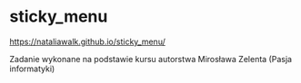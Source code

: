 # sticky_menu
https://nataliawalk.github.io/sticky_menu/

Zadanie wykonane na podstawie kursu autorstwa Mirosława Zelenta (Pasja informatyki)
